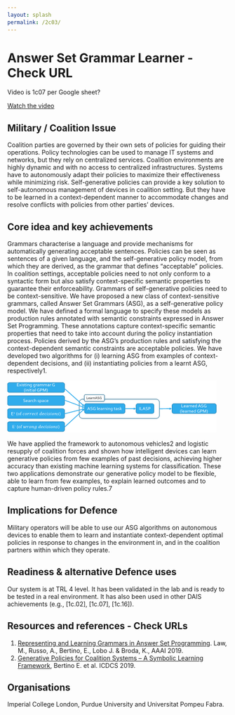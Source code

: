 ```yaml
---
layout: splash
permalink: /2c03/
---
```


# Answer Set Grammar Learner - Check URL
Video is 1c07 per Google sheet?

[Watch the video](https://ibm.box.com/s/0wgfrmoazvds2dq3o4z7qkg83pagagkh)

## Military / Coalition Issue
Coalition parties are governed by their own sets of policies for guiding their operations.  Policy technologies can be used to manage IT systems and networks, but they rely on centralized services. Coalition environments are highly dynamic and with no access to centralized infrastructures. Systems have to autonomously adapt their policies to maximize their effectiveness while minimizing risk. Self-generative policies can provide a key solution to self-autonomous management of devices in coalition setting. But they have to be learned in a context-dependent manner to accommodate changes and resolve conflicts with policies from other parties’ devices. 

## Core idea and key achievements
Grammars characterise a language and provide mechanisms for automatically generating acceptable sentences. Policies can be seen as sentences of a given language, and the self-generative policy model, from which they are derived, as the grammar that defines “acceptable” policies. In coalition settings, acceptable policies need to not only conform to a syntactic form but also satisfy context-specific semantic properties to guarantee their enforceability. Grammars of self-generative policies need to be context-sensitive. We have proposed a new class of context-sensitive grammars, called Answer Set Grammars (ASG), as a self-generative policy model. We have defined a formal language to specify these models as production rules annotated with semantic constraints expressed in Answer Set Programming.  These annotations capture context-specific semantic properties that need to take into account during the policy instantiation process. Policies derived by the ASG’s production rules and satisfying the context-dependent semantic constraints are acceptable policies. We have developed two algorithms for (i) learning ASG from examples of context-dependent decisions, and (ii) instantiating policies from a learnt ASG, respectively1. 
 
 ![image info](/dais/achievements/images/2c03-figure1.png)
 
We have applied the framework to autonomous vehicles2 and logistic resupply of coalition forces and shown how intelligent devices can learn generative policies from few examples of past decisions, achieving higher accuracy than existing machine learning systems for classification. These two applications demonstrate our generative policy model to be flexible, able to learn from few examples, to explain learned outcomes and to capture human-driven policy rules.7

## Implications for Defence
Military operators will be able to use our ASG algorithms on autonomous devices to enable them to learn and instantiate context-dependent optimal policies in response to changes in the environment in, and in the coalition partners within which they operate.  

## Readiness & alternative Defence uses
Our system is at TRL 4 level. It has been validated in the lab and is ready to be tested in a real environment. It has also been used in other DAIS achievements (e.g., [1c.02], [1c.07], [1c.16]). 

## Resources and references - Check URLs
1.	[Representing and Learning Grammars in Answer Set Programming](https://dais-ita.org/node/2512). Law, M., Russo, A., Bertino, E., Lobo J. & Broda, K., AAAI 2019.
2.	[Generative Policies for Coalition Systems – A Symbolic Learning Framework](https://dais-ita.org/node/3332), Bertino E. et al. ICDCS 2019.

## Organisations
Imperial College London, Purdue University and Universitat Pompeu Fabra.
